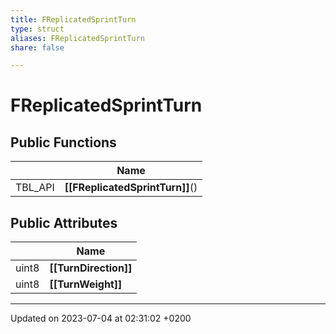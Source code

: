 ```yaml
---
title: FReplicatedSprintTurn
type: struct
aliases: FReplicatedSprintTurn
share: false

---
```


# FReplicatedSprintTurn





## Public Functions

|                | Name           |
| -------------- | -------------- |
| TBL_API | **[[FReplicatedSprintTurn]]**() |

## Public Attributes

|                | Name           |
| -------------- | -------------- |
| uint8 | **[[TurnDirection]]**  |
| uint8 | **[[TurnWeight]]**  |

-------------------------------

Updated on 2023-07-04 at 02:31:02 +0200